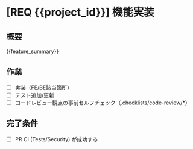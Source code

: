 # [REQ {{project_id}}] 機能実装

## 概要
{{feature_summary}}

## 作業
- [ ] 実装（FE/BE該当箇所）
- [ ] テスト追加/更新
- [ ] コードレビュー観点の事前セルフチェック（.checklists/code-review/*）

## 完了条件
- [ ] PR CI (Tests/Security) が成功する
